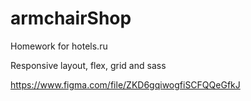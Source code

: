 # armchairShop
Homework for hotels.ru

Responsive layout, flex, grid and sass

https://www.figma.com/file/ZKD6gqiwogfiSCFQQeGfkJ
